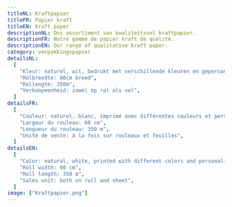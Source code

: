 ```yaml
---
titleNL: Kraftpapier
titleFR: Papier kraft
titleEN: Kraft paper
descriptionNL: Ons assortiment van kwaliteitsvol kraftpapier.
descriptionFR: Notre gamme de papier kraft de qualité.
descriptionEN: Our range of qualitative kraft paper.
category: verpakkingspapier
detailsNL:
  [
    "Kleur: naturel, wit, bedrukt met verschillende kleuren en gepersonaliseerd",
    "Rolbreedte: 60cm breed",
    "Rollengte: 350m",
    "Verkoopeenheid: zowel op rol als vel",
  ]
detailsFR:
  [
    "Couleur: naturel, blanc, imprimé avec différentes couleurs et personnalisé",
    "Largeur du rouleau: 60 cm",
    "Longueur du rouleau: 350 m",
    "Unité de vente: à la fois sur rouleaux et feuilles",
  ]
detailsEN:
  [
    "Color: natural, white, printed with different colors and personalized",
    "Roll width: 60 cm",
    "Roll length: 350 m",
    "Sales unit: both on roll and sheet",
  ]
image: ["Kraftpapier.png"]
---
```

